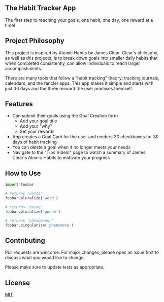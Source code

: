 

## The Habit Tracker App

The first step to reaching your goals; one habit, one day, one reward at a time!

## Project Philosophy

This project is inspired by Atomic Habits by James Clear. Clear's philosphy, as well as this projects, is to break down goals into smaller daily habits that when completed consistently, can allow individuals to reach larger accomplishments. 

There are many tools that follow a "habit tracking" theory; tracking journals, calendars, and the fancier apps. This app makes it simple and starts with just 30 days and the three rerward the user promises themself. 


## Features
- Can submit their goals using the Goal Creation form
    - Add your goal title 
    - Add your "why"
    - Set your rewards
- App creates a Goal Card for the user and renders 30 checkboxes for 30 days of habit tracking
- You can delete a goal when it no longer meets your needs
- Navigate to the "Tips Video!" page to watch a summary of James Clear's Atomic Habits to motivate your progress

## How to Use

```python
import foobar

# returns 'words'
foobar.pluralize('word')

# returns 'geese'
foobar.pluralize('goose')

# returns 'phenomenon'
foobar.singularize('phenomena')
```

## Contributing
Pull requests are welcome. For major changes, please open an issue first to discuss what you would like to change.

Please make sure to update tests as appropriate.

## License
[MIT](https://choosealicense.com/licenses/mit/)

